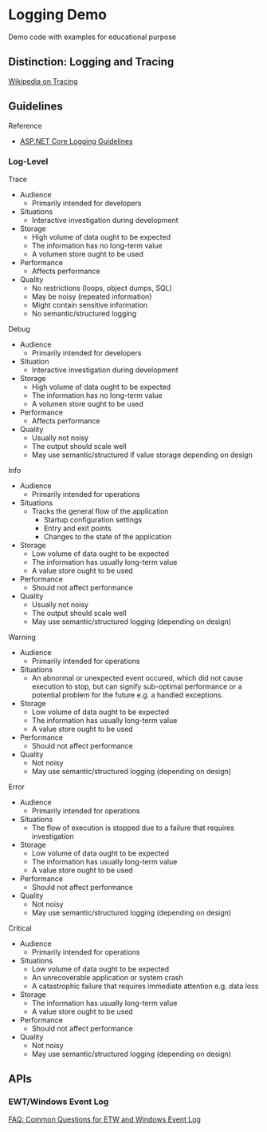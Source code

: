 # Logging Demo

Demo code with examples for educational purpose

## Distinction: Logging and Tracing

[Wikipedia on Tracing](https://en.wikipedia.org/wiki/Tracing_%28software%29)

## Guidelines

Reference
- [ASP.NET Core Logging Guidelines](https://github.com/aspnet/Logging/wiki/Guidelines)

### Log-Level

Trace
- Audience
  - Primarily intended for developers
- Situations
  - Interactive investigation during development
- Storage
  - High volume of data ought to be expected
  - The information has no long-term value
  - A volumen store ought to be used
- Performance
  - Affects performance
- Quality
  - No restrictions (loops, object dumps, SQL)
  - May be noisy (repeated information)
  - Might contain sensitive information
  - No semantic/structured logging

Debug
- Audience
  - Primarily intended for developers
- Situation
  - Interactive investigation during development
- Storage
  - High volume of data ought to be expected
  - The information has no long-term value
  - A volumen store ought to be used
- Performance
  - Affects performance
- Quality
  - Usually not noisy
  - The output should scale well
  - May use semantic/structured if value storage depending on design 

Info
- Audience
  - Primarily intended for operations
- Situations
  - Tracks the general flow of the application
    - Startup configuration settings
    - Entry and exit points
    - Changes to the state of the application
- Storage
  - Low volume of data ought to be expected
  - The information has usually long-term value
  - A value store ought to be used
- Performance
  - Should not affect performance
- Quality
  - Usually not noisy
  - The output should scale well
  - May use semantic/structured logging (depending on design)

Warning
- Audience
  - Primarily intended for operations
- Situations
  - An abnormal or unexpected event occured, which did not cause execution to stop, but can signify sub-optimal performance or a potential problem for the future e.g. a handled exceptions.
- Storage
  - Low volume of data ought to be expected
  - The information has usually long-term value
  - A value store ought to be used
- Performance
  - Should not affect performance
- Quality
  - Not noisy
  - May use semantic/structured logging (depending on design)

Error
- Audience
  - Primarily intended for operations
- Situations
  - The flow of execution is stopped due to a failure that requires investigation
- Storage
  - Low volume of data ought to be expected
  - The information has usually long-term value
  - A value store ought to be used
- Performance
  - Should not affect performance
- Quality
  - Not noisy
  - May use semantic/structured logging (depending on design)

Critical
- Audience
  - Primarily intended for operations
- Situations
  - Low volume of data ought to be expected
  - An unrecoverable application or system crash
  - A catastrophic failure that requires immediate attention e.g. data loss
- Storage
  - The information has usually long-term value
  - A value store ought to be used
- Performance
  - Should not affect performance
- Quality
  - Not noisy
  - May use semantic/structured logging (depending on design)

## APIs

### EWT/Windows Event Log

[FAQ: Common Questions for ETW and Windows Event Log](https://social.msdn.microsoft.com/Forums/en-US/a1aa1350-41a0-4490-9ae3-9b4520aeb9d4/faq-common-questions-for-etw-and-windows-event-log?forum=etw)